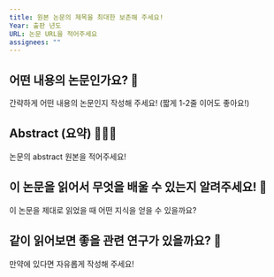 ```yaml
---
title: 원본 논문의 제목을 최대한 보존해 주세요!
Year: 출판 년도
URL: 논문 URL을 적어주세요
assignees: ""
---
```



## 어떤 내용의 논문인가요? 👋

간략하게 어떤 내용의 논문인지 작성해 주세요! (짧게 1-2줄 이어도 좋아요!)

## Abstract (요약) 🕵🏻‍♂️

논문의 abstract 원본을 적어주세요!

## 이 논문을 읽어서 무엇을 배울 수 있는지 알려주세요! 🤔

이 논문을 제대로 읽었을 때 어떤 지식을 얻을 수 있을까요?

## 같이 읽어보면 좋을 관련 연구가 있을까요? 📑

만약에 있다면 자유롭게 작성해 주세요!
